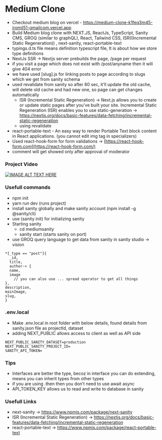 # Medium Clone

- Checkout medium blog on vercel - https://medium-clone-k1feq3m45-jromil51-gmailcom.vercel.app 
- Build Medium blog clone with NEXT.JS, ReactJs, TypeScript, Sanity CMS, GROQ (similar to graphQL), React, Tailwind CSS, ISR((Incremental Static Regeneration)) , next-sanity, react-portable-text
- typings.d.ts file means definition typescript file, It is about how we store type definitions
- NextJs SSR -> Nextjs server prebuilds the page, /page per request
- if you visit a page which does not exist with /post/anyname then it will give 404 error
- we have used [slug].js for linking posts to page according to slugs which we get from sanity schema
- used revalidate from sanity so after 60 sec, it'll update the old cache, will delete old cache and had new one, so page can get changes automatically
    - ISR (Incremental Static Regeneration) → Next.js allows you to create or update static pages after you've built your site. Incremental Static Regeneration (ISR) enables you to use static-generation → https://nextjs.org/docs/basic-features/data-fetching/incremental-static-regeneration
    - using revalidate
- react-portable-text - An easy way to render Portable Text block content in React applications. (you cannot edit img tag in specializers)
- Used react-hook-form for form validations → [https://react-hook-form.com](https://react-hook-form.com/)
- comment will get showed only after approval of moderator

### Project Video
[![IMAGE ALT TEXT HERE](https://img.youtube.com/vi/xkWIAKZOrrc/0.jpg)](https://www.youtube.com/watch?v=xkWIAKZOrrc)

### Usefull commands

- npm init
- yarn run dev (runs project)
- install sanity globally and make sanity account (npm install -g @sanity/cli)
- use (sanity init) for initializing sanity
- Starting sanity
  - cd mediumsanity
  - sanity start (starts sanity on port)
- use GROQ query language to get data from sanity in sanity studio → vision

```
*[_type == "post"]{
  _id,
  title,
  author-> {
  name,
  image
	// you can also use ... spread operator to get all things
},
description,
mainImage,
slug,
}
```

### .env.local

- Make .env.local in root folder with below details, found details from sanity.json file as projectId, dataset
- adding NEXT_PUBLIC allows access to client as well as API side

```
NEXT_PUBLIC_SANITY_DATASET=production
NEXT_PUBLIC_SANITY_PROJECT_ID=
SANITY_API_TOKEN=
```

### Tips

- Interfaces are better the type, becoz in interface you can do extending, means you can inherit types from other types
- if you are using .then then you don’t need to use await async
- API_TOKEN_KEY allows us to read and write to database in sanity

### Usefull Links

- next-sanity → https://www.npmjs.com/package/next-sanity
- ISR (Incremental Static Regeneration) → https://nextjs.org/docs/basic-features/data-fetching/incremental-static-regeneration
- react-portable-text → https://www.npmjs.com/package/react-portable-text
